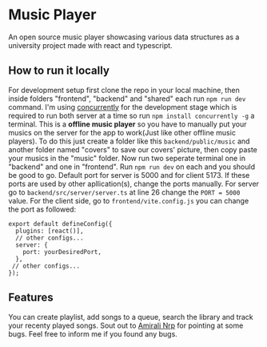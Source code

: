 # Music Player
An open source music player showcasing various data structures as a university project made with react and typescript.
## How to run it locally
For development setup first clone the repo in your local machine, then inside folders "frontend", "backend" and "shared" each run ```npm run dev``` command. I'm using [concurrently](https://www.npmjs.com/package/concurrently) for the development stage which is required to run both server at a time so run ```npm install concurrently -g``` a terminal.
This is a **offline music player** so you have to manually put your musics on the server for the app to work(Just like other offline music players). To do this just create a folder like this ```backend/public/music``` and another folder named "covers" to save our covers' picture, then copy paste your musics in the "music" folder.
Now run two seperate terminal one in "backend" and one in "frontend". Run ```npm run dev``` on each and you should be good to go. 
Default port for server is 5000 and for client 5173. If these ports are used by other apllication(s), change the ports manually. For server go to ```backend/src/server/server.ts``` at line 26 change the ```PORT = 5000``` value. For the client side, go to ```frontend/vite.config.js``` you can change the port as followed: 
```
export default defineConfig({
  plugins: [react()],
  // other configs...
  server: {
    port: yourDesiredPort,
  },
 // other configs... 
});
```
## Features
You can create playlist, add songs to a queue, search the library and track your recenty played songs.
Sout out to [Amirali Nrp](https://github.com/Amirali-Nrp) for pointing at some bugs.
Feel free to inform me if you found any bugs.
